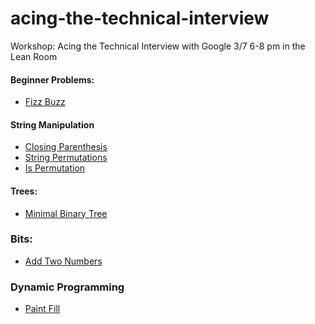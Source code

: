 # acing-the-technical-interview
Workshop: Acing the Technical Interview with Google
3/7 6-8 pm in the Lean Room

#### Beginner Problems:
- [Fizz Buzz](https://github.com/nyuwinc/acing-the-technical-interview/blob/master/Beginner/fizz_buzz.md)


####  String Manipulation
- [Closing Parenthesis](https://github.com/nyuwinc/acing-the-technical-interview/blob/master/String%20Questions/closing_parenthesis.md)
- [String Permutations](https://github.com/nyuwinc/acing-the-technical-interview/blob/master/String%20Questions/string_permutations.md)
- [Is Permutation](https://github.com/nyuwinc/acing-the-technical-interview/blob/master/String%20Questions/is_permutation.md)

#### Trees:
- [Minimal Binary Tree](https://github.com/nyuwinc/acing-the-technical-interview/blob/master/Trees/minimal_binary_tree_height.md)

### Bits:
- [Add Two Numbers](https://github.com/nyuwinc/acing-the-technical-interview/tree/master/Bit%20Manipulation)

### Dynamic Programming
- [Paint Fill](https://github.com/nyuwinc/acing-the-technical-interview/blob/master/Dynamic%20Programming/paint_fill.md)
